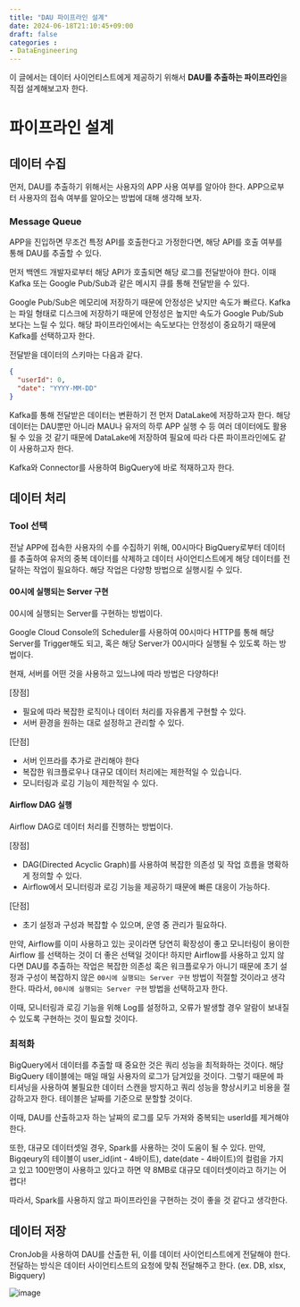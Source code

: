 ```yaml
---
title: "DAU 파이프라인 설계"
date: 2024-06-18T21:10:45+09:00
draft: false
categories :
- DataEngineering
---
```


이 글에서는 데이터 사이언티스트에게 제공하기 위해서 **DAU를 추출하는 파이프라인**을 직접 설계해보고자 한다.

# 파이프라인 설계
## 데이터 수집
먼저, DAU를 추출하기 위해서는 사용자의 APP 사용 여부를 알아야 한다. APP으로부터 사용자의 접속 여부를 알아오는 방법에 대해 생각해 보자.

### Message Queue
APP을 진입하면 무조건 특정 API를 호출한다고 가정한다면, 해당 API를 호출 여부를 통해 DAU를 추출할 수 있다.

먼저 백엔드 개발자로부터 해당 API가 호출되면 해당 로그를 전달받아야 한다. 이때 Kafka 또는 Google Pub/Sub과 같은 메시지 큐를 통해 전달받을 수 있다.

Google Pub/Sub은 메모리에 저장하기 때문에 안정성은 낮지만 속도가 빠르다. Kafka는 파일 형태로 디스크에 저장하기 때문에 안정성은 높지만 속도가 Google Pub/Sub보다는 느릴 수 있다.
해당 파이프라인에서는 속도보다는 안정성이 중요하기 때문에 Kafka를 선택하고자 한다.

전달받을 데이터의 스키마는 다음과 같다.
```json
{
  "userId": 0,
  "date": "YYYY-MM-DD"
}
```

Kafka를 통해 전달받은 데이터는 변환하기 전 먼저 DataLake에 저장하고자 한다.
해당 데이터는 DAU뿐만 아니라 MAU나 유저의 하루 APP 실행 수 등 여러 데이터에도 활용될 수 있을 것 같기 때문에 DataLake에 저장하여 필요에 따라 다른 파이프라인에도 같이 사용하고자 한다.

Kafka와 Connector를 사용하여 BigQuery에 바로 적재하고자 한다.

## 데이터 처리
### Tool 선택
전날 APP에 접속한 사용자의 수를 수집하기 위해, 00시마다 BigQuery로부터 데이터를 추출하여 유저의 중복 데이터를 삭제하고 데이터 사이언티스트에게 해당 데이터를 전달하는 작업이 필요하다. 해당 작업은 다양항 방법으로 실행시킬 수 있다.

#### 00시에 실행되는 Server 구현
00시에 실행되는 Server를 구현하는 방법이다.

Google Cloud Console의 Scheduler를 사용하여 00시마다 HTTP를 통해 해당 Server를 Trigger해도 되고, 혹은 해당 Server가 00시마다 실행될 수 있도록 하는 방법이다.

현재, 서버를 어떤 것을 사용하고 있느냐에 따라 방법은 다양하다!

[장점]
- 필요에 따라 복잡한 로직이나 데이터 처리를 자유롭게 구현할 수 있다.
- 서버 환경을 원하는 대로 설정하고 관리할 수 있다.

[단점]
- 서버 인프라를 추가로 관리해야 한다
- 복잡한 워크플로우나 대규모 데이터 처리에는 제한적일 수 있습니다.
- 모니터링과 로깅 기능이 제한적일 수 있다.

#### Airflow DAG 실행
Airflow DAG로 데이터 처리를 진행하는 방법이다.

[장점]
- DAG(Directed Acyclic Graph)를 사용하여 복잡한 의존성 및 작업 흐름을 명확하게 정의할 수 있다.
- Airflow에서 모니터링과 로깅 기능을 제공하기 때문에 빠른 대응이 가능하다.

[단점]
- 초기 설정과 구성과 복잡할 수 있으며, 운영 중 관리가 필요하다.

만약, Airflow를 이미 사용하고 있는 곳이라면 당연히 확장성이 좋고 모니터링이 용이한 Airflow 를 선택하는 것이 더 좋은 선택일 것이다! 하지만 Airflow를 사용하고 있지 않다면  DAU를 추출하는 작업은 복잡한 의존성 혹은 워크플로우가 아니기 때문에 초기 설정과 구성이 복잡하지 않은 `00시에 실행되는 Server 구현` 방법이 적절할 것이라고 생각한다.
따라서, `00시에 실행되는 Server 구현` 방법을 선택하고자 한다.

이때, 모니터링과 로깅 기능을 위해 Log를 설정하고, 오류가 발생할 경우 알람이 보내질 수 있도록 구현하는 것이 필요할 것이다.

### 최적화
BigQuery에서 데이터를 추출할 때 중요한 것은 쿼리 성능을 최적화하는 것이다. 해당 BigQuery 테이블에는 매일 매일 사용자의 로그가 담겨있을 것이다.
그렇기 때문에 파티셔닝을 사용하여 불필요한 데이터 스캔을 방지하고 쿼리 성능을 향상시키고 비용을 절감하고자 한다. 테이블은 날짜를 기준으로 분할할 것이다.

이때, DAU를 산출하고자 하는 날짜의 로그를 모두 가져와 중복되는 userId를 제거해야 한다.

또한, 대규모 데이터셋일 경우, Spark를 사용하는 것이 도움이 될 수 있다. 만약, Bigqeury의 테이블이 user_id(int - 4바이트), date(date - 4바이트)의 컬럼을 가지고 있고 100만명이 사용하고 있다고 하면 약 8MB로 대규모 데이터셋이라고 하기는 어렵다!

따라서, Spark를 사용하지 않고 파이프라인을 구현하는 것이 좋을 것 같다고 생각한다.

## 데이터 저장
CronJob을 사용하여 DAU를 산출한 뒤, 이를 데이터 사이언티스트에게 전달해야 한다. 전달하는 방식은 데이터 사이언티스트의 요청에 맞춰 전달해주고 한다. (ex. DB, xlsx, Bigquery)

![image](https://github.com/yumin00/blog/assets/130362583/4e823dd0-9841-4b97-b8bd-1684307f5690)